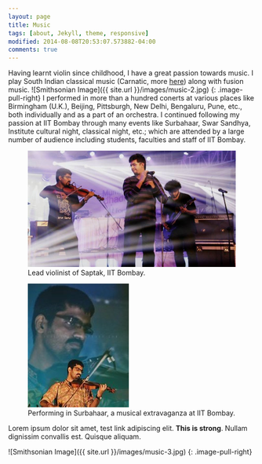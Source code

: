 ```yaml
---
layout: page
title: Music
tags: [about, Jekyll, theme, responsive]
modified: 2014-08-08T20:53:07.573882-04:00
comments: true
---
```


Having learnt violin since childhood, I have a great passion towards music.
I play South Indian classical music (Carnatic,  more [here](https://en.wikipedia.org/wiki/Carnatic_music)) along with fusion music. 
![Smithsonian Image]({{ site.url }}/images/music-2.jpg)
{: .image-pull-right}
I performed in more than a hundred conerts at various places like Birmingham (U.K.), Beijing, Pittsburgh, New Delhi, Bengaluru, Pune, etc., both individually and as a part of an orchestra. 
I continued following my passion at IIT Bombay through many events like Surbahaar, Swar Sandhya, Institute cultural night, classical night, etc.; which are attended by a large number of audience including students, faculties and staff of IIT Bombay. 
<figure>
    <a href="/images/music-1.jpg"><img src="/images/music-1.jpg"></a>
    <figcaption>Lead violinist of Saptak, IIT Bombay.</figcaption>
</figure>
<figure>
    <a href="/images/music-3.jpg"><img src="/images/music-3.jpg"></a>
    <figcaption>Performing in Surbahaar, a musical extravaganza at IIT Bombay.</figcaption>
</figure>

Lorem ipsum dolor sit amet, test link adipiscing elit. **This is strong**. Nullam dignissim convallis est. Quisque aliquam.

![Smithsonian Image]({{ site.url }}/images/music-3.jpg)
{: .image-pull-right}
